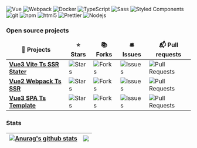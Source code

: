 <p>
  <img alt="Vue" src="https://img.shields.io/badge/-Vue-45b8d8?style=flat-square&logo=Vue&logoColor=white" />
  <img alt="Webpack" src="https://img.shields.io/badge/-Webpack-8DD6F9?style=flat-square&logo=webpack&logoColor=white" /> 
  <img alt="Docker" src="https://img.shields.io/badge/-Docker-46a2f1?style=flat-square&logo=docker&logoColor=white" />
  <img alt="TypeScript" src="https://img.shields.io/badge/-TypeScript-007ACC?style=flat-square&logo=typescript&logoColor=white" />
  <img alt="Sass" src="https://img.shields.io/badge/-Sass-CC6699?style=flat-square&logo=sass&logoColor=white" />
  <img alt="Styled Components" src="https://img.shields.io/badge/-Styled_Components-db7092?style=flat-square&logo=styled-components&logoColor=white" />
  <img alt="git" src="https://img.shields.io/badge/-Git-F05032?style=flat-square&logo=git&logoColor=white" />
  <img alt="npm" src="https://img.shields.io/badge/-NPM-CB3837?style=flat-square&logo=npm&logoColor=white" />
  <img alt="html5" src="https://img.shields.io/badge/-HTML5-E34F26?style=flat-square&logo=html5&logoColor=white" />
  <img alt="Prettier" src="https://img.shields.io/badge/-Prettier-F7B93E?style=flat-square&logo=prettier&logoColor=white" />
  <img alt="Nodejs" src="https://img.shields.io/badge/-Nodejs-43853d?style=flat-square&logo=Node.js&logoColor=white" />
</p>

<h3>Open source projects</h3>
<table>
  <thead align="center">
    <tr border: none;>
      <td><b>🎁 Projects</b></td>
      <td><b>⭐ Stars</b></td>
      <td><b>📚 Forks</b></td>
      <td><b>🛎 Issues</b></td>
      <td><b>📬 Pull requests</b></td>
    </tr>
  </thead>
  <tbody>
    <tr>
      <td><a href="https://github.com/vok123/vue3-ts-vite-ssr-starter"><b>Vue3 Vite Ts SSR Stater</b></a></td>
      <td><img alt="Stars" src="https://img.shields.io/github/stars/vok123/vue3-ts-vite-ssr-starter?style=flat-square&labelColor=343b41"/></td>
      <td><img alt="Forks" src="https://img.shields.io/github/forks/vok123/vue3-ts-vite-ssr-starter?style=flat-square&labelColor=343b41"/></td>
      <td><img alt="Issues" src="https://img.shields.io/github/issues/vok123/vue3-ts-vite-ssr-starter?style=flat-square&labelColor=343b41"/></td>
      <td><img alt="Pull Requests" src="https://img.shields.io/github/issues-pr/vok123/vue3-ts-vite-ssr-starter?style=flat-square&labelColor=343b41"/></td>
    </tr>
    <tr>
      <td><a href="https://github.com/vok123/typescript-vue-eslint-starter"><b>Vue2 Webpack Ts SSR</b></a></td>
      <td><img alt="Stars" src="https://img.shields.io/github/stars/vok123/typescript-vue-eslint-starter?style=flat-square&labelColor=343b41"/></td>
      <td><img alt="Forks" src="https://img.shields.io/github/forks/vok123/typescript-vue-eslint-starter?style=flat-square&labelColor=343b41"/></td>
      <td><img alt="Issues" src="https://img.shields.io/github/issues/vok123/typescript-vue-eslint-starter?style=flat-square&labelColor=343b41"/></td>
      <td><img alt="Pull Requests" src="https://img.shields.io/github/issues-pr/vok123/typescript-vue-eslint-starter?style=flat-square&labelColor=343b41"/></td>
    </tr>
    <tr>
      <td><a href="https://github.com/vok123/vue3-vite-ts-template"><b>Vue3 SPA Ts Template</b></a></td>
      <td><img alt="Stars" src="https://img.shields.io/github/stars/vok123/vue3-vite-ts-template?style=flat-square&labelColor=343b41"/></td>
      <td><img alt="Forks" src="https://img.shields.io/github/forks/vok123/vue3-vite-ts-template?style=flat-square&labelColor=343b41"/></td>
      <td><img alt="Issues" src="https://img.shields.io/github/issues/vok123/vue3-vite-ts-template?style=flat-square&labelColor=343b41"/></td>
      <td><img alt="Pull Requests" src="https://img.shields.io/github/issues-pr/vok123/vue3-vite-ts-template?style=flat-square&labelColor=343b41"/></td>
    </tr>
  </tbody>
</table>

<h3>Stats</h3>

| <a href="https://github.com/vok123/github-readme-stats"><img align="center" src="https://github-readme-stats.vercel.app/api?username=vok123&show_icons=true&include_all_commits=true&theme=buefy&hide_border=true" alt="Anurag's github stats" /></a> | <a href="https://github.com/vok123/github-readme-stats"><img align="center" src="https://github-readme-stats.vercel.app/api/top-langs/?username=vok123&layout=compact&theme=buefy&hide_border=true" /></a> |
| ------------- | ------------- |



<!--
**vok123/vok123** is a ✨ _special_ ✨ repository because its `README.md` (this file) appears on your GitHub profile.

Here are some ideas to get you started:

- 🔭 I’m currently working on ...
- 🌱 I’m currently learning ...
- 👯 I’m looking to collaborate on ...
- 🤔 I’m looking for help with ...
- 💬 Ask me about ...
- 📫 How to reach me: ...
- 😄 Pronouns: ...
- ⚡ Fun fact: ...
-->

